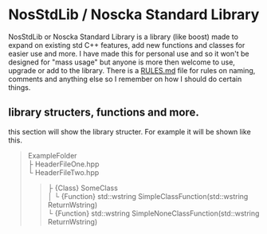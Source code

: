 # NosStdLib / Noscka Standard Library
NosStdLib or Noscka Standard Library is a library (like boost) made to expand on existing std C++ features, add new functions and classes for easier use and more. I have made this for personal use and so it won't be designed for "mass usage" but anyone is more then welcome to use, upgrade or add to the library. There is a [RULES.md](RULES.md) file for rules on naming, comments and anything else so I remember on how I should do certain things.

## library structers, functions and more.
this section will show the library structer. For example it will be shown like this. <br />
>ExampleFolder <br />
>├ HeaderFileOne.hpp <br />
>└ HeaderFileTwo.hpp <br />
>>	├ {Class} SomeClass <br />
>>	│	└ {Function} std::wstring SimpleClassFunction(std::wstring ReturnWstring) <br />
>>	└ {Function} std::wstring SimpleNoneClassFunction(std::wstring ReturnWstring) <br />